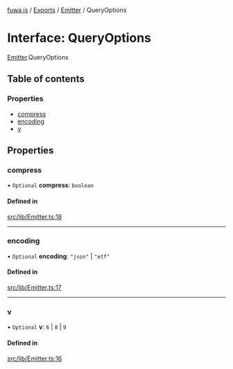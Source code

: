 [fuwa.js](../README.md) / [Exports](../modules.md) / [Emitter](../modules/Emitter.md) / QueryOptions

# Interface: QueryOptions

[Emitter](../modules/Emitter.md).QueryOptions

## Table of contents

### Properties

- [compress](Emitter.QueryOptions.md#compress)
- [encoding](Emitter.QueryOptions.md#encoding)
- [v](Emitter.QueryOptions.md#v)

## Properties

### compress

• `Optional` **compress**: `boolean`

#### Defined in

[src/lib/Emitter.ts:18](https://github.com/Fuwajs/Fuwa.js/blob/5bd8aa0/src/lib/Emitter.ts#L18)

___

### encoding

• `Optional` **encoding**: ``"json"`` \| ``"etf"``

#### Defined in

[src/lib/Emitter.ts:17](https://github.com/Fuwajs/Fuwa.js/blob/5bd8aa0/src/lib/Emitter.ts#L17)

___

### v

• `Optional` **v**: ``6`` \| ``8`` \| ``9``

#### Defined in

[src/lib/Emitter.ts:16](https://github.com/Fuwajs/Fuwa.js/blob/5bd8aa0/src/lib/Emitter.ts#L16)
